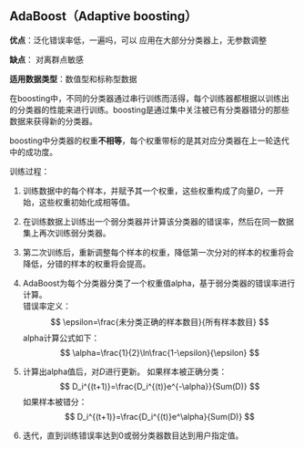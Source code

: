 ## AdaBoost（Adaptive boosting）

**优点**：泛化错误率低，一遍吗，可以 应用在大部分分类器上，无参数调整

**缺点**： 对离群点敏感

**适用数据类型**：数值型和标称型数据


在boosting中，不同的分类器通过串行训练而活得，每个训练器都根据以训练出的分类器的性能来进行训练。boosting是通过集中关注被已有分类器错分的那些数据来获得新的分类器。

boosting中分类器的权重**不相等**，每个权重带标的是其对应分类器在上一轮迭代中的成功度。



训练过程：

1. 训练数据中的每个样本，并赋予其一个权重，这些权重构成了向量$D$，一开始，这些权重初始化成相等值。
2. 在训练数据上训练出一个弱分类器并计算该分类器的错误率，然后在同一数据集上再次训练弱分类器。
3. 第二次训练后，重新调整每个样本的权重，降低第一次分对的样本的权重将会降低，分错的样本的权重将会提高。
4. AdaBoost为每个分类器分类了一个权重值alpha，基于弱分类器的错误率进行计算。  
    错误率定义：
    $$
    \epsilon=\frac{未分类正确的样本数目}{所有样本数目}
    $$
    alpha计算公式如下：
    $$
    \alpha=\frac{1}{2}\ln\frac{1-\epsilon}{\epsilon}
    $$

5. 计算出alpha值后，对$D$进行更新。
    如果样本被正确分类：
    $$
    D_i^{(t+1)}=\frac{D_i^{(t)}e^{-\alpha}}{Sum(D)}
    $$
    如果样本被错分：
    $$
    D_i^{(t+1)}=\frac{D_i^{(t)}e^\alpha}{Sum(D)}
    $$

6. 迭代，直到训练错误率达到0或弱分类器数目达到用户指定值。

